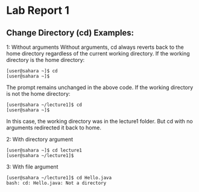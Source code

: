 # Lab Report 1

## Change Directory (cd) Examples:
1: Without arguments
Without arguments, cd always reverts back to the home directory regardless of the current working directory.
If the working directory is the home directory:
```
[user@sahara ~]$ cd
[user@sahara ~]$
```
The prompt remains unchanged in the above code. If the working directory is not the home directory:
```
[user@sahara ~/lecture1]$ cd
[user@sahara ~]$
```
In this case, the working directory was in the lecture1 folder. But cd with no arguments redirected it back to home. 

2: With directory argument
```
[user@sahara ~]$ cd lecture1
[user@sahara ~/lecture1]$
```

3: With file argument
```
[user@sahara ~/lecture1]$ cd Hello.java
bash: cd: Hello.java: Not a directory
```
